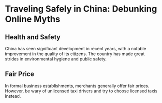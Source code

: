# Traveling Safely in China: Debunking Online Myths

## Health and Safety

China has seen significant development in recent years, with a notable improvement in the quality of its citizens. The country has made great strides in environmental hygiene and public safety.

## Fair Price

In formal business establishments, merchants generally offer fair prices. However, be wary of unlicensed taxi drivers and try to choose licensed taxis instead.

<YouTube link="https://youtu.be/8A3Q-5fpaXI?si=91V4KT28MKJtwlUA">
<template #cover><img src="../assets/youtube//how-safe-is-china-as-a-foreigner-in-2024.jpg" /></template>
<template #title>How Safe is China as a foreigner in 2024?</template>
<template #author>Two Mad Explorers</template>
<template #description>We have been in China for a while now, but how safe have we felt? China is often demonised by the West as being very unsafe for foreigners.</template>
</YouTube>
